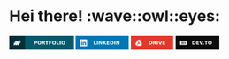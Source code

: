 <h1> Hei there! :wave::owl::eyes: </h1>

<p>
    <a href="https://laulina.github.io/portfolio/" target="_blank"><img src="./images/badges/portfolio.svg" height=25></a>
    <a href="https://www.linkedin.com/in/lauraliisana" target="_blank"><img src="./images/badges/linkedin.svg" height=25></a>
    <a href="https://drive.google.com/drive/folders/1LHM9GTREACQl30u00lpV_MySo0ztRBSN?usp=sharing" target="_blank"><img src="./images/badges/gdrive-red.svg" height=25></a>
    <a href="https://dev.to/laulina" target="_blank"><img src="./images/badges/devto.svg" height=25></a>
</p>

<!--
**laulina/laulina** is a ✨ _special_ ✨ repository because its `README.md` (this file) appears on your GitHub profile.

Here are some ideas to get you started:

- 🔭 I’m currently working on ...
- 🌱 I’m currently learning ...
- 👯 I’m looking to collaborate on ...
- 🤔 I’m looking for help with ...
- 💬 Ask me about ...
- 📫 How to reach me: ...
- 😄 Pronouns: ...
- ⚡ Fun fact: ...
-->
